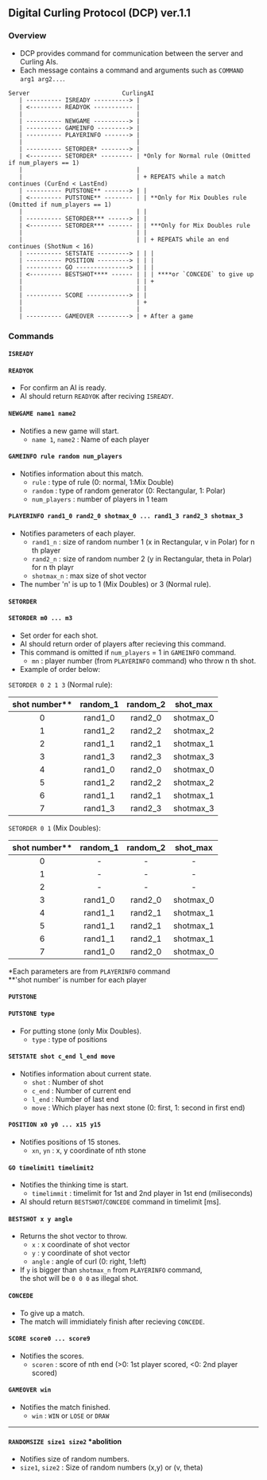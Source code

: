 ## Digital Curling Protocol (DCP) ver.1.1
### Overview
* DCP provides command for communication between the server and Curling AIs.
* Each message contains a command and arguments such as `COMMAND arg1 arg2...`.

~~~
Server                          CurlingAI
   | ---------- ISREADY ----------> |
   | <--------- READYOK ----------- |
   |                                |
   | ---------- NEWGAME ----------> |
   | ---------- GAMEINFO ---------> |
   | ---------- PLAYERINFO -------> |
   |                                |
   | ---------- SETORDER* --------> |
   | <--------- SETORDER* --------- | *Only for Normal rule (Omitted if num_players == 1)
   |                                |
   |                                | + REPEATS while a match continues (CurEnd < LastEnd)
   | ---------- PUTSTONE** -------> | | 
   | <--------- PUTSTONE** -------- | | **Only for Mix Doubles rule (Omitted if num_players == 1)
   |                                | |
   | ---------- SETORDER*** ------> | | 
   | <--------- SETORDER*** ------- | | ***Only for Mix Doubles rule
   |                                | |
   |                                | | + REPEATS while an end continues (ShotNum < 16)
   | ---------- SETSTATE ---------> | | |
   | ---------- POSITION ---------> | | | 
   | ---------- GO ---------------> | | |
   | <--------- BESTSHOT**** ------ | | | ****or `CONCEDE` to give up
   |                                | | +
   |                                | |
   | ---------- SCORE ------------> | |
   |                                | +
   |                                |
   | ---------- GAMEOVER ---------> | + After a game
~~~

### Commands

#### `ISREADY`
#### `READYOK`
* For confirm an AI is ready.
* AI should return `READYOK` after reciving `ISREADY`.

#### `NEWGAME name1 name2`
* Notifies a new game will start.
   * `name 1`, `name2` : Name of each player

#### `GAMEINFO rule random num_players`
* Notifies information about this match.
   * `rule` : type of rule (0: normal, 1:Mix Double)
   * `random` : type of random generator (0: Rectangular, 1: Polar)
   * `num_players` : number of players in 1 team

#### `PLAYERINFO rand1_0 rand2_0 shotmax_0 ... rand1_3 rand2_3 shotmax_3`
* Notifies parameters of each player.
   * `rand1_n` : size of random number 1 (x in Rectangular, v in Polar) for n th player
   * `rand2_n` : size of random number 2 (y in Rectangular, theta in Polar) for n th playr
   * `shotmax_n` : max size of shot vector
*  The number 'n' is up to 1 (Mix Doubles) or 3 (Normal rule).

#### `SETORDER`
#### `SETORDER m0 ... m3`
* Set order for each shot.
* AI should return order of players after recieving this command.
* This command is omitted if `num_players` = 1 in `GAMEINFO` command.
   * `mn` : player number (from `PLAYERINFO` command) who throw n th shot.
* Example of order below:

`SETORDER 0 2 1 3` (Normal rule):  

| shot number** | random_1 | random_2 | shot_max |
| :---: | :---: | :---: | :---: |
| 0 | rand1_0 | rand2_0 | shotmax_0 |
| 1 | rand1_2 | rand2_2 | shotmax_2 |
| 2 | rand1_1 | rand2_1 | shotmax_1 |
| 3 | rand1_3 | rand2_3 | shotmax_3 |
| 4 | rand1_0 | rand2_0 | shotmax_0 |
| 5 | rand1_2 | rand2_2 | shotmax_2 |
| 6 | rand1_1 | rand2_1 | shotmax_1 |
| 7 | rand1_3 | rand2_3 | shotmax_3 |

`SETORDER 0 1` (Mix Doubles):  

| shot number** | random_1 | random_2 | shot_max |
| :---: | :---: | :---: | :---: |
| 0 | - | - | - |
| 1 | - | - | - |
| 2 | - | - | - |
| 3 | rand1_0 | rand2_0 | shotmax_0 |
| 4 | rand1_1 | rand2_1 | shotmax_1 |
| 5 | rand1_1 | rand2_1 | shotmax_1 |
| 6 | rand1_1 | rand2_1 | shotmax_1 |
| 7 | rand1_0 | rand2_0 | shotmax_0 |

*Each parameters are from `PLAYERINFO` command  
**'shot number' is number for each player

#### `PUTSTONE`
#### `PUTSTONE type`
* For putting stone (only Mix Doubles).
   * `type` : type of positions

#### `SETSTATE shot c_end l_end move`
* Notifies information about current state.
   * `shot` : Number of shot
   * `c_end` : Number of current end
   * `l_end` : Number of last end
   * `move` : Which player has next stone (0: first, 1: second in first end)

#### `POSITION x0 y0 ... x15 y15`
* Notifies positions of 15 stones.
   * `xn`, `yn` : x, y coordinate of nth stone

#### `GO timelimit1 timelimit2`
* Notifies the thinking time is start.
   * `timelimmit` : timelimit for 1st and 2nd player in 1st end (miliseconds)
* AI should return `BESTSHOT`/`CONCEDE` command in timelimit [ms].

#### `BESTSHOT x y angle`
* Returns the shot vector to throw.
   * `x` : x coordinate of shot vector
   * `y` : y coordinate of shot vector
   * `angle` : angle of curl (0: right, 1:left)
* If `y` is bigger than `shotmax_n` from `PLAYERINFO` command,  
the shot will be `0 0 0` as illegal shot.

#### `CONCEDE`
* To give up a match.
* The match will immidiately finish after recieving `CONCEDE`. 

#### `SCORE score0 ... score9`
* Notifies the scores.
   * `scoren` : score of nth end (>0: 1st player scored, <0: 2nd player scored)

#### `GAMEOVER win`
* Notifies the  match finished.
   * `win` : `WIN` or `LOSE` or `DRAW`

---

#### `RANDOMSIZE size1 size2` *abolition
* Notifies size of random numbers.
* `size1`, `size2` : Size of random numbers (x,y) or (v, theta)
